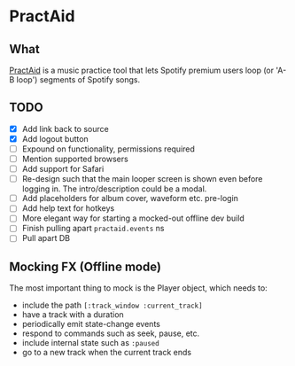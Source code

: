 # PractAid

## What

[PractAid](practaid.com) is a music practice tool that lets Spotify premium
users loop (or 'A-B loop') segments of Spotify songs.

## TODO
- [x] Add link back to source
- [x] Add logout button
- [ ] Expound on functionality, permissions required
- [ ] Mention supported browsers
- [ ] Add support for Safari
- [ ] Re-design such that the main looper screen is shown even before logging in.
      The intro/description could be a modal.
- [ ] Add placeholders for album cover, waveform etc. pre-login
- [ ] Add help text for hotkeys
- [ ] More elegant way for starting a mocked-out offline dev build
- [ ] Finish pulling apart `practaid.events` ns
- [ ] Pull apart DB

## Mocking FX (Offline mode)

The most important thing to mock is the Player object, which needs to:
* include the path `[:track_window :current_track]`
* have a track with a duration
* periodically emit state-change events
* respond to commands such as seek, pause, etc.
* include internal state such as `:paused`
* go to a new track when the current track ends
